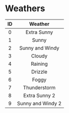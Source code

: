 # Weathers

| ID | Weather |
|:--:|:-------:|
| 0  | Extra Sunny |
| 1  | Sunny |
| 2  | Sunny and Windy |
| 3  | Cloudy |
| 4  | Raining |
| 5  | Drizzle |
| 6  | Foggy |
| 7  | Thunderstorm |
| 8  | Extra Sunny 2 |
| 9  | Sunny and Windy 2 |